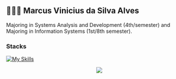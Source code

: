 ## 👨🏻‍💻 **Marcus Vinicius da Silva Alves**

Majoring in Systems Analysis and Development (4th/semester) and Majoring in Information Systems (1st/8th semester).

### Stacks
[![My Skills](https://skillicons.dev/icons?i=python,c)](https://skillicons.dev)

<div align="center"> 
  <a href="https://www.linkedin.com/in/marcus-vinicius-292059252/" target="_blank"><img src="https://img.shields.io/badge/-LinkedIn-%230077B5?style=for-the-badge&logo=linkedin&logoColor=white" target="_blank"></a>
</div>



